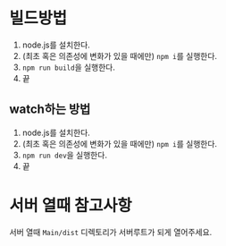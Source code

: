 # 빌드방법
1. node.js를 설치한다.
1. (최초 혹은 의존성에 변화가 있을 때에만) `npm i`를 실행한다.
1. `npm run build`을 실행한다.
1. 끝

## watch하는 방법
1. node.js를 설치한다.
1. (최초 혹은 의존성에 변화가 있을 때에만) `npm i`를 실행한다.
1. `npm run dev`을 실행한다.
1. 끝

# 서버 열때 참고사항
서버 열때 `Main/dist` 디렉토리가 서버루트가 되게 열어주세요.